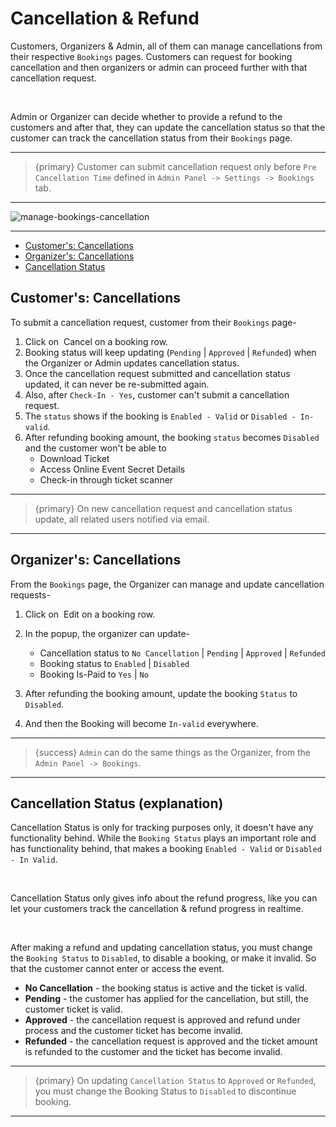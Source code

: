# Cancellation & Refund

Customers, Organizers & Admin, all of them can manage cancellations from their respective `Bookings` pages. Customers can request for booking cancellation and then organizers or admin can proceed further with that cancellation request.

<br>

Admin or Organizer can decide whether to provide a refund to the customers and after that, they can update the cancellation status so that the customer can track the cancellation status from their `Bookings` page.

---

> {primary} Customer can submit cancellation request only before `Pre Cancellation Time` defined in `Admin Panel -> Settings -> Bookings` tab.

---

![manage-bookings-cancellation](https://eventmie-pro-docs.classiebit.com/images/v2/EventmieProFullyLoadedV2.0/manage-bookings-cancellation.png "manage-bookings-cancellation")

---

-   [Customer's: Cancellations](#customer-cancellations)
-   [Organizer's: Cancellations](#organizer-cancellations)
-   [Cancellation Status](#cancellation-status)

<a name="customer-Cancellations"></a>

## Customer's: Cancellations

To submit a cancellation request, customer from their `Bookings` page-

1. Click on &nbsp;<larecipe-button type="danger" size="sm" rounded>Cancel</larecipe-button> on a booking row.
2. Booking status will keep updating (`Pending` | `Approved` | `Refunded`) when the Organizer or Admin updates cancellation status.
3. Once the cancellation request submitted and cancellation status updated, it can never be re-submitted again.
4. Also, after `Check-In - Yes`, customer can't submit a cancellation request.
5. The `status` shows if the booking is `Enabled - Valid` or `Disabled - In-valid`.
6. After refunding booking amount, the booking `status` becomes `Disabled` and the customer won't be able to
    - Download Ticket
    - Access Online Event Secret Details
    - Check-in through ticket scanner

---

> {primary} On new cancellation request and cancellation status update, all related users notified via email.

---

<a name="organizer-cancellations"></a>

## Organizer's: Cancellations

From the `Bookings` page, the Organizer can manage and update cancellation requests-

1. Click on &nbsp;<larecipe-button type="primary" size="sm" rounded>Edit</larecipe-button> on a booking row.
2. In the popup, the organizer can update-

    - Cancellation status to `No Cancellation` | `Pending` | `Approved` | `Refunded`
    - Booking status to `Enabled` | `Disabled`
    - Booking Is-Paid to `Yes` | `No`

3. After refunding the booking amount, update the booking `Status` to `Disabled`.
4. And then the Booking will become `In-valid` everywhere.

---

> {success} `Admin` can do the same things as the Organizer, from the `Admin Panel -> Bookings`.

---

<a name="cancellation-status"></a>

## Cancellation Status (explanation)

Cancellation Status is only for tracking purposes only, it doesn't have any functionality behind. While the `Booking Status` plays an important role and has functionality behind, that makes a booking `Enabled - Valid` or `Disabled - In Valid`.

<br>

Cancellation Status only gives info about the refund progress, like you can let your customers track the cancellation & refund progress in realtime.

<br>

After making a refund and updating cancellation status, you must change the `Booking Status` to `Disabled`, to disable a booking, or make it invalid. So that the customer cannot enter or access the event.

-   **No Cancellation** - the booking status is active and the ticket is valid.
-   **Pending** - the customer has applied for the cancellation, but still, the customer ticket is valid.
-   **Approved** - the cancellation request is approved and refund under process and the customer ticket has become invalid.
-   **Refunded** - the cancellation request is approved and the ticket amount is refunded to the customer and the ticket has become invalid.

---

> {primary} On updating `Cancellation Status` to `Approved` or `Refunded`, you must change the Booking Status to `Disabled` to discontinue booking.

---

